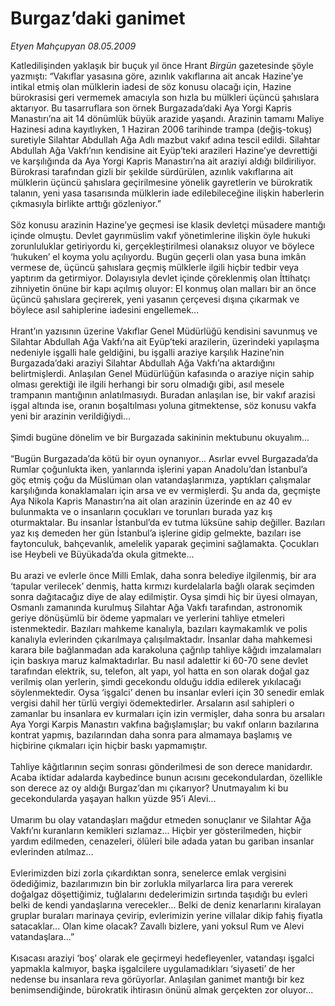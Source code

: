 # Burgaz’daki ganimet

*Etyen Mahçupyan 08.05.2009*

<div class="taraf_structure_2col_1zq">
<div class="margen_n">



 <p>Katledilişinden yaklaşık bir buçuk yıl önce Hrant <i>Birgün</i> gazetesinde şöyle yazmıştı: “Vakıflar yasasına göre, azınlık vakıflarına ait ancak Hazine’ye intikal etmiş olan mülklerin iadesi de söz konusu olacağı için, Hazine bürokrasisi geri vermemek amacıyla son hızla bu mülkleri üçüncü şahıslara aktarıyor. Bu tasarruflara son örnek Burgazada’daki Aya Yorgi Kapris Manastırı’na ait 14 dönümlük büyük arazide yaşandı. Arazinin tamamı Maliye Hazinesi adına kayıtlıyken, 1 Haziran 2006 tarihinde trampa (değiş-tokuş) suretiyle Silahtar Abdullah Ağa Adlı mazbut vakıf adına tescil edildi. Silahtar Abdullah Ağa Vakfı’nın kendisine ait Eyüp’teki arazileri Hazine’ye devrettiği ve karşılığında da Aya Yorgi Kapris Manastırı’na ait araziyi aldığı bildiriliyor. Bürokrasi tarafından gizli bir şekilde sürdürülen, azınlık vakıflarına ait mülklerin üçüncü şahıslara geçirilmesine yönelik gayretlerin ve bürokratik talanın, yeni yasa tasarısında mülklerin iade edilebileceğine ilişkin haberlerin çıkmasıyla birlikte arttığı gözleniyor.” <br/><br/>Söz konusu arazinin Hazine’ye geçmesi ise klasik devletçi müsadere mantığı içinde olmuştu. Devlet gayrımüslim vakıf yönetimlerine ilişkin öyle hukuki zorunluluklar getiriyordu ki, gerçekleştirilmesi olanaksız oluyor ve böylece ‘hukuken’ el koyma yolu açılıyordu. Bugün geçerli olan yasa buna imkân vermese de, üçüncü şahıslara geçmiş mülklerle ilgili hiçbir tedbir veya yaptırım da getirmiyor. Dolayısıyla devlet içinde çöreklenmiş olan İttihatçı zihniyetin önüne bir kapı açılmış oluyor: El konmuş olan malları bir an önce üçüncü şahıslara geçirerek, yeni yasanın çerçevesi dışına çıkarmak ve böylece asıl sahiplerine iadesini engellemek... <br/><br/>Hrant’ın yazısının üzerine Vakıflar Genel Müdürlüğü kendisini savunmuş ve Silahtar Abdullah Ağa Vakfı’na ait Eyüp’teki arazilerin, üzerindeki yapılaşma nedeniyle işgalli hale geldiğini, bu işgalli araziye karşılık Hazine’nin Burgazada’daki araziyi Silahtar Abdullah Ağa Vakfı’na aktardığını belirtmişlerdi. Anlaşılan Genel Müdürlüğün kafasında o araziye niçin sahip olması gerektiği ile ilgili herhangi bir soru olmadığı gibi, asıl mesele trampanın mantığının anlatılmasıydı. Buradan anlaşılan ise, bir vakıf arazisi işgal altında ise, oranın boşaltılması yoluna gitmektense, söz konusu vakfa yeni bir arazinin verildiğiydi... <br/><br/>Şimdi bugüne dönelim ve bir Burgazada sakininin mektubunu okuyalım... <br/><br/>“Bugün Burgazada’da kötü bir oyun oynanıyor... Asırlar evvel Burgazada’da Rumlar çoğunlukta iken, yanlarında işlerini yapan Anadolu’dan İstanbul’a göç etmiş çoğu da Müslüman olan vatandaşlarımıza, yaptıkları çalışmalar karşılığında konaklamaları için arsa ve ev vermişlerdi. Şu anda da, geçmişte Aya Nikola Kapris Manastırı’na ait olan arazinin üzerinde en az 40 ev bulunmakta ve o insanların çocukları ve torunları burada yaz kış oturmaktalar. Bu insanlar İstanbul’da ev tutma lüksüne sahip değiller. Bazıları yaz kış demeden her gün İstanbul’a işlerine gidip gelmekte, bazıları ise faytonculuk, bahçevanlık, amelelik yaparak geçimini sağlamakta. Çocukları ise Heybeli ve Büyükada’da okula gitmekte... <br/><br/>Bu arazi ve evlerle önce Milli Emlak, daha sonra belediye ilgilenmiş, bir ara ‘tapular verilecek’ denmiş, hatta kırmızı kurdelalarla bağlı olarak seçimden sonra dağıtacağız diye de alay edilmiştir. Oysa şimdi hiç bir üyesi olmayan, Osmanlı zamanında kurulmuş Silahtar Ağa Vakfı tarafından, astronomik geriye dönüşümlü bir ödeme yapmaları ve yerlerini tahliye etmeleri istenmektedir. Bazıları mahkeme kanalıyla, bazıları kaymakamlık ve polis kanalıyla evlerinden çıkarılmaya çalışılmaktadır. İnsanlar daha mahkemesi karara bile bağlanmadan ada karakoluna çağrılıp tahliye kâğıdı imzalamaları için baskıya maruz kalmaktadırlar. Bu nasıl adalettir ki 60-70 sene devlet tarafından elektrik, su, telefon, alt yapı, yol hatta en son olarak doğal gaz verilmiş olan yerlerin, şimdi gecekondu olduğu iddia edilerek yıkılacağı söylenmektedir. Oysa ‘işgalci’ denen bu insanlar evleri için 30 senedir emlak vergisi dahil her türlü vergiyi ödemektedirler. Arsaların asıl sahipleri o zamanlar bu insanlara ev kurmaları için izin vermişler, daha sonra bu arsaları Aya Yorgi Karpis Manastırı vakfına bağışlamışlar; bu vakıf onların bazılarına kontrat yapmış, bazılarından daha sonra para almamaya başlamış ve hiçbirine çıkmaları için hiçbir baskı yapmamıştır. <br/><br/>Tahliye kâğıtlarının seçim sonrası gönderilmesi de son derece manidardır. Acaba iktidar adalarda kaybedince bunun acısını gecekondulardan, özellikle son derece az oy aldığı Burgaz’dan mı çıkarıyor? Unutmayalım ki bu gecekondularda yaşayan halkın yüzde 95’i Alevi... <br/><br/>Umarım bu olay vatandaşları mağdur etmeden sonuçlanır ve Silahtar Ağa Vakfı’nı kuranların kemikleri sızlamaz... Hiçbir yer gösterilmeden, hiçbir yardım edilmeden, cenazeleri, ölüleri bile adada yatan bu gariban insanlar evlerinden atılmaz... <br/><br/>Evlerimizden bizi zorla çıkardıktan sonra, senelerce emlak vergisini ödediğimiz, bazılarımızın bin bir zorlukla milyarlarca lira para vererek doğalgaz döşettiğimiz, tuğlalarını dedelerimizin sırtında taşıdığı bu evleri belki de kendi yandaşlarına verecekler... Belki de deniz kenarlarını kiralayan gruplar buraları marinaya çevirip, evlerimizin yerine villalar dikip fahiş fiyatla satacaklar... Olan kime olacak? Zavallı bizlere, yani yoksul Rum ve Alevi vatandaşlara...” <br/><br/>Kısacası araziyi ‘boş’ olarak ele geçirmeyi hedefleyenler, vatandaşı işgalci yapmakla kalmıyor, başka işgalcilere uygulamadıkları ‘siyaseti’ de her nedense bu insanlara reva görüyorlar. Anlaşılan ganimet mantığı bir kez benimsendiğinde, bürokratik ihtirasın önünü almak gerçekten zor oluyor... </p>

<br/>


<div id="taraf_not">
</div>

</div>


</div>
